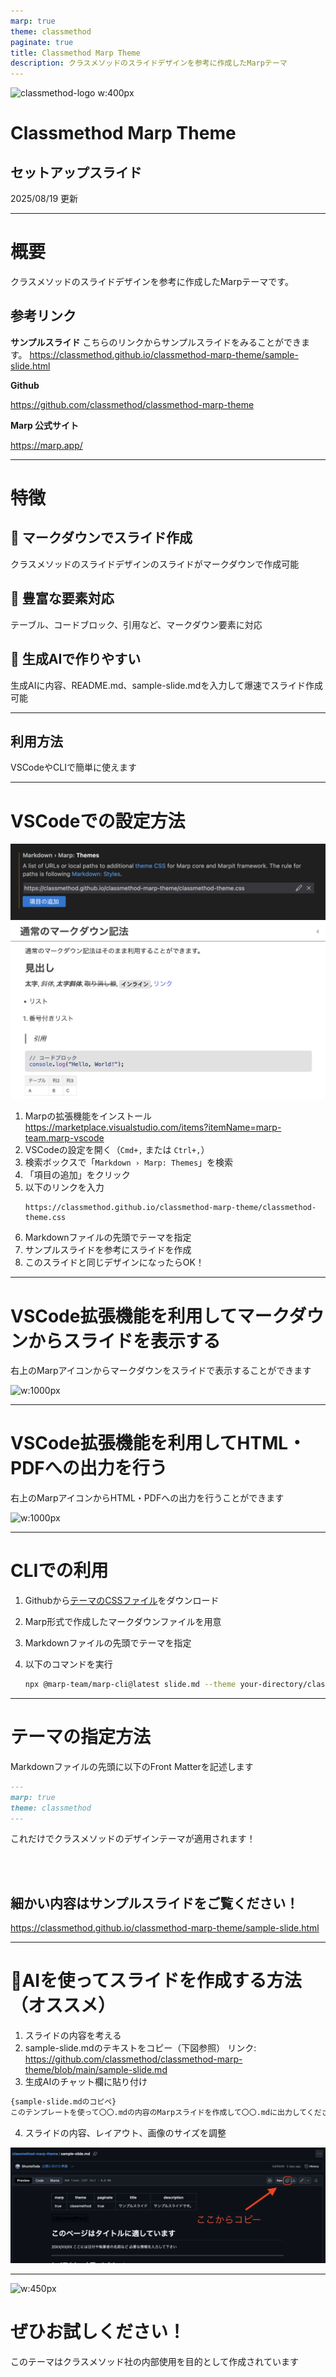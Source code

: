 ```yaml
---
marp: true
theme: classmethod
paginate: true
title: Classmethod Marp Theme
description: クラスメソッドのスライドデザインを参考に作成したMarpテーマ
---
```


<!-- _class: title -->
<!-- _paginate: false -->

![classmethod-logo w:400px](https://classmethod.jp/wp-content/themes/cmn/assets/images/common/logo_classmethod.svg)

# Classmethod Marp Theme
## セットアップスライド

2025/08/19 更新

---

# 概要
クラスメソッドのスライドデザインを参考に作成したMarpテーマです。


## 参考リンク

**サンプルスライド**
こちらのリンクからサンプルスライドをみることができます。
https://classmethod.github.io/classmethod-marp-theme/sample-slide.html

**Github**

https://github.com/classmethod/classmethod-marp-theme

**Marp 公式サイト**

https://marp.app/

---

# 特徴

## 📝 マークダウンでスライド作成
クラスメソッドのスライドデザインのスライドがマークダウンで作成可能

## 🤗 豊富な要素対応
テーブル、コードブロック、引用など、マークダウン要素に対応

## 🤖 生成AIで作りやすい
生成AIに内容、README.md、sample-slide.mdを入力して爆速でスライド作成可能

---

<!-- _class: section -->
<!-- _paginate: false -->

## 利用方法

VSCodeやCLIで簡単に使えます

---

<!-- _class: content-image-right content-60 -->

# VSCodeでの設定方法
![w:450px](./images/vscode-marp-theme-setup.png)
![w:450px](./images/sample-slide-title.png)

1. Marpの拡張機能をインストール
   https://marketplace.visualstudio.com/items?itemName=marp-team.marp-vscode
2. VSCodeの設定を開く（`Cmd+,` または `Ctrl+,`）
3. 検索ボックスで「`Markdown › Marp: Themes`」を検索
4. 「項目の追加」をクリック
5. 以下のリンクを入力
   ```
   https://classmethod.github.io/classmethod-marp-theme/classmethod-theme.css
   ```
6. Markdownファイルの先頭でテーマを指定
7. サンプルスライドを参考にスライドを作成
8. このスライドと同じデザインになったらOK！

---
<!-- _class: image -->

# VSCode拡張機能を利用してマークダウンからスライドを表示する
右上のMarpアイコンからマークダウンをスライドで表示することができます

![w:1000px](https://raw.githubusercontent.com/marp-team/marp-vscode/main/docs/toggle.gif)

---
<!-- _class: image -->

# VSCode拡張機能を利用してHTML・PDFへの出力を行う

右上のMarpアイコンからHTML・PDFへの出力を行うことができます

![w:1000px](https://raw.githubusercontent.com/marp-team/marp-vscode/main/docs/export.gif)

---

# CLIでの利用

1. Githubから[テーマのCSSファイル](https://github.com/classmethod/classmethod-marp-theme/blob/main/classmethod-theme.css)をダウンロード

2. Marp形式で作成したマークダウンファイルを用意

3. Markdownファイルの先頭でテーマを指定

4. 以下のコマンドを実行
   ```bash
   npx @marp-team/marp-cli@latest slide.md --theme your-directory/classmethod-theme.css
   ```

---

# テーマの指定方法

Markdownファイルの先頭に以下のFront Matterを記述します

```markdown
---
marp: true
theme: classmethod
---
```

これだけでクラスメソッドのデザインテーマが適用されます！

<br>
<br>

## 細かい内容は**サンプルスライドをご覧ください！**

https://classmethod.github.io/classmethod-marp-theme/sample-slide.html

---


# :robot:AIを使ってスライドを作成する方法（オススメ）

1. スライドの内容を考える
2. sample-slide.mdのテキストをコピー（下図参照）
リンク: https://github.com/classmethod/classmethod-marp-theme/blob/main/sample-slide.md
3. 生成AIのチャット欄に貼り付け
```md
{sample-slide.mdのコピペ}
このテンプレートを使って〇〇.mdの内容のMarpスライドを作成して〇〇.mdに出力してください。
```
4. スライドの内容、レイアウト、画像のサイズを調整

![w:500px](images/sample-slide-copy.png)

---

<!-- _class: all-text-center align-center -->

![w:450px](https://classmethod.jp/wp-content/themes/cmn/assets/images/common/logo_classmethod.svg)

# ぜひお試しください！

このテーマはクラスメソッド社の内部使用を目的として作成されています